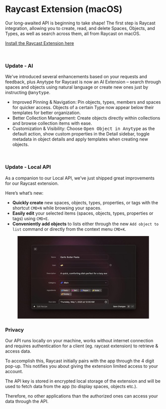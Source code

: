 # Raycast Extension (macOS)

Our long-awaited API is beginning to take shape! The first step is Raycast integration, allowing you to create, read, and delete Spaces, Objects, and Types, as well as search across them, all from Raycast on macOS.

[Install the Raycast Extension here](https://www.raycast.com/any/anytype)

<figure><img src="../../../.gitbook/assets/raycast_2x.png" alt=""><figcaption></figcaption></figure>

### Update - AI

We've introduced several enhancements based on your requests and feedback, plus Anytype for Raycast is now an AI Extension – search through spaces and objects using natural language or create new ones just by instructing <kbd>@anytype</kbd>.

* Improved Pinning & Navigation: Pin objects, types, members and spaces for quicker access. Objects of a certain Type now appear below their templates for better organization.
* Better Collection Management: Create objects directly within collections and browse collection items with ease.
* Customization & Visibility: Choose <kbd>Open Object in Anytype</kbd> as the default action, show custom properties in the Detail sidebar, toggle metadata in object details and apply templates when creating new objects.

<figure><img src="../../../.gitbook/assets/Screenshot 2025-03-17 at 11.43.00 AM.png" alt="" width="563"><figcaption></figcaption></figure>

### Update - Local API

As a companion to our Local API, we’ve just shipped great improvements for our Raycast extension.

Here’s what’s new:

* **Quickly create** new spaces, objects, types, properties, or tags with the shortcut `CMD+N` while browsing your spaces.
* **Easily edit** your selected items (spaces, objects, types, properties or tags) using `CMD+E`.
* **Conveniently add objects** to lists either through the new `Add object to list` command or directly from the context menu `CMD+K`.

<figure><img src="../../../.gitbook/assets/image (213).png" alt=""><figcaption></figcaption></figure>

### Privacy

Our API runs locally on your machine, works without internet connection and requires authentication for a client (eg. raycast extension) to retrieve & access data.

To accomplish this, Raycast initially pairs with the app through the 4 digit pop-up. This notifies you about giving the extension limited access to your account.

The API key is stored in encrypted local storage of the extension and will be used to fetch data from the app (to display spaces, objects etc.).

Therefore, no other applications than the authorized ones can access your data through the API.
